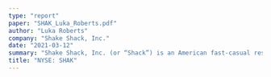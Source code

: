 ```yaml
---
type: "report"
paper: "SHAK_Luka_Roberts.pdf"
author: "Luka Roberts"
company: "Shake Shack, Inc."
date: "2021-03-12"
summary: "Shake Shack, Inc. (or “Shack”) is an American fast-casual restaurant chain, serving a menu of traditional burger stand items. The company currently operates in 15 countries and 30 states—as well as the District of Columbia."
title: "NYSE: SHAK"
---
```

